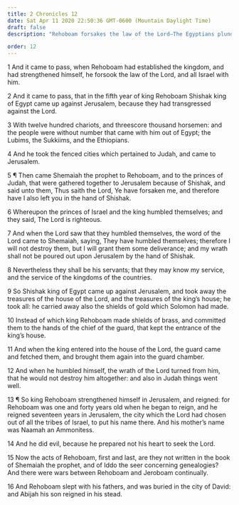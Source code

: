 ```yaml
---
title: 2 Chronicles 12
date: Sat Apr 11 2020 22:50:36 GMT-0600 (Mountain Daylight Time)
draft: false
description: "Rehoboam forsakes the law of the Lord—The Egyptians plunder Jerusalem and take the treasures of the house of the Lord—The people repent and receive partial deliverance—Rehoboam dies."

order: 12
---
```

    
1 And it came to pass, when Rehoboam had established the kingdom, and had strengthened himself, he forsook the law of the Lord, and all Israel with him.

2 And it came to pass, that in the fifth year of king Rehoboam Shishak king of Egypt came up against Jerusalem, because they had transgressed against the Lord.

3 With twelve hundred chariots, and threescore thousand horsemen: and the people were without number that came with him out of Egypt; the Lubims, the Sukkiims, and the Ethiopians.

4 And he took the fenced cities which pertained to Judah, and came to Jerusalem.

5 ¶ Then came Shemaiah the prophet to Rehoboam, and to the princes of Judah, that were gathered together to Jerusalem because of Shishak, and said unto them, Thus saith the Lord, Ye have forsaken me, and therefore have I also left you in the hand of Shishak.

6 Whereupon the princes of Israel and the king humbled themselves; and they said, The Lord is righteous.

7 And when the Lord saw that they humbled themselves, the word of the Lord came to Shemaiah, saying, They have humbled themselves; therefore I will not destroy them, but I will grant them some deliverance; and my wrath shall not be poured out upon Jerusalem by the hand of Shishak.

8 Nevertheless they shall be his servants; that they may know my service, and the service of the kingdoms of the countries.

9 So Shishak king of Egypt came up against Jerusalem, and took away the treasures of the house of the Lord, and the treasures of the king’s house; he took all: he carried away also the shields of gold which Solomon had made.

10 Instead of which king Rehoboam made shields of brass, and committed them to the hands of the chief of the guard, that kept the entrance of the king’s house.

11 And when the king entered into the house of the Lord, the guard came and fetched them, and brought them again into the guard chamber.

12 And when he humbled himself, the wrath of the Lord turned from him, that he would not destroy him altogether: and also in Judah things went well.

13 ¶ So king Rehoboam strengthened himself in Jerusalem, and reigned: for Rehoboam was one and forty years old when he began to reign, and he reigned seventeen years in Jerusalem, the city which the Lord had chosen out of all the tribes of Israel, to put his name there. And his mother’s name was Naamah an Ammonitess.

14 And he did evil, because he prepared not his heart to seek the Lord.

15 Now the acts of Rehoboam, first and last, are they not written in the book of Shemaiah the prophet, and of Iddo the seer concerning genealogies? And there were wars between Rehoboam and Jeroboam continually.

16 And Rehoboam slept with his fathers, and was buried in the city of David: and Abijah his son reigned in his stead.
